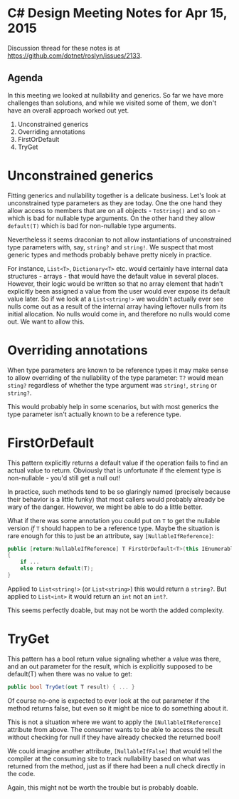 C# Design Meeting Notes for Apr 15, 2015
========================================

Discussion thread for these notes is at https://github.com/dotnet/roslyn/issues/2133.

Agenda
------

In this meeting we looked at nullability and generics. So far we have more challenges than solutions, and while we visited some of them, we don't have an overall approach worked out yet.

1. Unconstrained generics
2. Overriding annotations
3. FirstOrDefault
4. TryGet


Unconstrained generics
======================

Fitting generics and nullability together is a delicate business. Let's look at unconstrained type parameters as they are today. One the one hand they allow access to members that are on all objects - `ToString()` and so on - which is bad for nullable type arguments. On the other hand they allow `default(T)` which is bad for non-nullable type arguments.

Nevertheless it seems draconian to not allow instantiations of unconstrained type parameters with, say, `string?` and `string!`. We suspect that most generic types and methods probably behave pretty nicely in practice.

For instance, `List<T>`, `Dictionary<T>` etc. would certainly have internal  data structures - arrays - that would have the default value in several places. However, their logic would be written so that no array element that hadn't explicitly been assigned a value from the user would ever expose its default value later. So if we look at a `List<string!>` we wouldn't actually ever see nulls come out as a result of the internal array having leftover nulls from its initial allocation. No nulls would come in, and therefore no nulls would come out. We want to allow this.


Overriding annotations
======================

When type parameters are known to be reference types it may make sense to allow overriding of the nullability of the type parameter: `T?` would mean `sting?` regardless of whether the type argument was `string!`, `string` or `string?`.

This would probably help in some scenarios, but with most generics the type parameter isn't actually known to be a reference type.


FirstOrDefault
==============

This pattern explicitly returns a default value if the operation fails to find an actual value to return. Obviously that is unfortunate if the element type is non-nullable - you'd still get a null out!

In practice, such methods tend to be so glaringly named (precisely because their behavior is a little funky) that most callers would probably already be wary of the danger. However, we might be able to do a little better.

What if there was some annotation you could put on `T` to get the nullable version *if* `T` should happen to be a reference type. Maybe the situation is rare enough for this to just be an attribute, say `[NullableIfReference]`:

``` c#
public [return:NullableIfReference] T FirstOrDefault<T>(this IEnumerable<T> src)
{
    if ...
    else return default(T);
}
```

Applied to `List<string!>` (or `List<string>`) this would return a `string?`. But applied to `List<int>` it would return an `int` not an `int?`.

This seems perfectly doable, but may not be worth the added complexity.


TryGet
======

This pattern has a bool return value signaling whether a value was there, and an out parameter for the result, which is explicitly supposed to be default(T) when there was no value to get:

``` c#
public bool TryGet(out T result) { ... }
```

Of course no-one is expected to ever look at the out parameter if the method returns false, but even so it might be nice to do something about it.

This is not a situation where we want to apply the `[NullableIfReference]` attribute from above. The consumer wants to be able to access the result without checking for null if they have already checked the returned bool!

We could imagine another attribute, `[NullableIfFalse]` that would tell the compiler at the consuming site to track nullability based on what was returned from the method, just as if there had been a null check directly in the code.

Again, this might not be worth the trouble but is probably doable.
